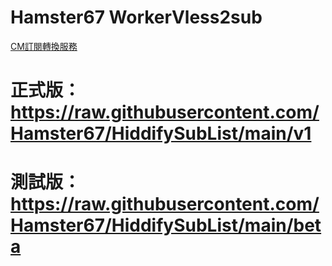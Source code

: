# Hamster67 WorkerVless2sub
[CM訂閱轉換服務](https://sub.fxxk.dedyn.io/)

# 正式版：https://raw.githubusercontent.com/Hamster67/HiddifySubList/main/v1
# 測試版：https://raw.githubusercontent.com/Hamster67/HiddifySubList/main/beta
